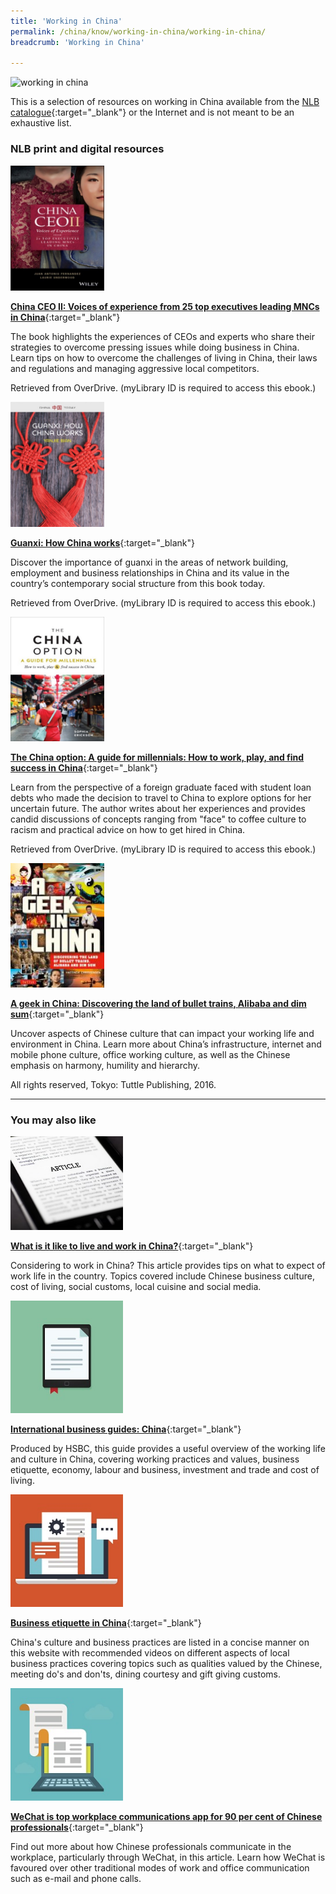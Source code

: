 ```yaml
---
title: 'Working in China'
permalink: /china/know/working-in-china/working-in-china/
breadcrumb: 'Working in China'

---
```



<img src="\images\china-working\working-in-china.jpg" alt="working in china" style="width:800px;" />

This is a selection of resources on working in China available from the [NLB catalogue](http://catalogue.nlb.gov.sg/){:target="_blank"} or the Internet and is not meant to be an exhaustive list.

### **NLB print and digital resources**

<img src="/images/book-covers/China CEO II.jpg" style="width:150px;" />

[**China CEO II: Voices of experience from 25 top executives leading MNCs in China**](https://nlb.overdrive.com/media/5245208){:target="_blank"}

The book highlights the experiences of CEOs and experts who share their strategies to overcome pressing issues while doing business in China. Learn tips on how to overcome the challenges of living in China, their laws and regulations and managing aggressive local competitors.

Retrieved from OverDrive. (myLibrary ID is required to access this ebook.)

<img src="/images/book-covers/Guanxi.jpg" style="width:150px;" />

[**Guanxi: How China works**](https://nlb.overdrive.com/media/4170359){:target="_blank"}

Discover the importance of guanxi in the areas of network building, employment and business relationships in China and its value in the country’s contemporary social structure from this book today.

Retrieved from OverDrive. (myLibrary ID is required to access this ebook.)

<img src="/images/book-covers/The China option.jpg" style="width:150px;" />

[**The China option: A guide for millennials: How to work, play, and find success in China**](https://nlb.overdrive.com/media/4044222){:target="_blank"}

Learn from the perspective of a foreign graduate faced with student loan debts who made the decision to travel to China to explore options for her uncertain future. The author writes about her experiences and provides candid discussions of concepts ranging from "face" to coffee culture to racism and practical advice on how to get hired in China.

Retrieved from OverDrive. (myLibrary ID is required to access this ebook.)

<img src="/images/book-covers/A-geek-in-China-discovering-the-land-of-bullet-trains-Alibaba-and-dim-sum.jpg" style="width:150px;" />

[**A geek in China: Discovering the land of bullet trains, Alibaba and dim sum**](http://eservice.nlb.gov.sg/item_holding.aspx?bid=202735522){:target="_blank"}

Uncover aspects of Chinese culture that can impact your working life and environment in China. Learn more about China’s infrastructure, internet and mobile phone culture, office working culture, as well as the Chinese emphasis on harmony, humility and hierarchy.

All rights reserved, Tokyo: Tuttle Publishing, 2016.

---

### **You may also like**

<img src="/images/resources/Article 3.jpg" style="width:180px;" />

[**What is it like to live and work in China?**](https://www.raconteur.net/current-affairs/whats-it-really-like-to-live-in-china){:target="_blank"}

Considering to work in China? This article provides tips on what to expect of work life in the country. Topics covered include Chinese business culture, cost of living, social customs, local cuisine and social media.

<img src="/images/resources/Article 2.jpg" style="width:180px;" />

[**International business guides: China**](https://www.business.hsbc.com/business-guides/china){:target="_blank"}

Produced by HSBC, this guide provides a useful overview of the working life and culture in China, covering working practices and values, business etiquette, economy, labour and business, investment and trade and cost of living.

<img src="/images/resources/Article 4.jpg" style="width:180px;" />

[**Business etiquette in China**](https://www.tradecommissioner.gc.ca/tcs-sdc/china-chine/107932.aspx?lang=eng){:target="_blank"}

China's culture and business practices are listed in a concise manner on this website with recommended videos on different aspects of local business practices covering topics such as qualities valued by the Chinese, meeting do's and don'ts, dining courtesy and gift giving customs.

<img src="/images/resources/Article 1.jpg" style="width:180px;" />

[**WeChat is top workplace communications app for 90 per cent of Chinese professionals**](http://www.scmp.com/tech/apps-gaming/article/2090472/wechat-top-workplace-communications-app-90-cent-chinese){:target="_blank"}

Find out more about how Chinese professionals communicate in the workplace, particularly through WeChat, in this article. Learn how WeChat is favoured over other traditional modes of work and office communication such as e-mail and phone calls.